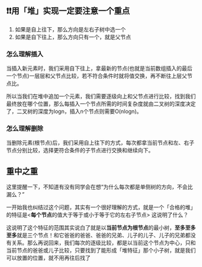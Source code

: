 #

## ❗️❗️用「堆」实现一定要注意一个重点

1. 如果是自上往下，那么方向是左右子树中选一个  
2. 如果是自下往上，那么方向只有一个，就是父节点  

### 怎么理解插入

当插入新元素时，我们采用自下往上，拿最新的节点(也就是当前数组插入的最后一个节点)一层层和父节点比较，若不符合条件时就将值交换，再不断往上层父节点比。

所以当我们在堆中追加一个元素，我们需要逐级向上和父节点进行比较，找到我们最终放在哪个位置，那么每插入一个节点所需的时间复杂度就由二叉树的深度决定了，二叉树的深度为logn，插入n个节点则需要O(nlogn)。

### 怎么理解删除

当删除元素(根节点)后，我们采用自上往下的方式，每次都拿当前节点和左、右子节点分别比较，选择更符合条件的子节点进行交换和继续向下。

## 重中之重

这里提醒一下，不知道有没有同学会在想“为什么每次都是单侧树的方向，不会比漏么？”

一开始我也纠结过这个问题，其实有一个很好理解的方式，就是一个「合格的堆」的特征是<**每个节点**的值大于等于或小于等于它的左右子节点> 这说明了什么？

这说明了这个特征的范围其实说白了就是以**当前节点为根节点**的最小树，**至多至多至多**就是三个节点！和它爸爸的爸爸、爸爸的兄弟、儿子的儿子、儿子的兄弟都没有关系。那么再说回来，我们每次的逐级比较，都是以当前这个节点为中心，只和当前节点的爸爸或儿子比较，只要找到了能形成「堆特征」那个小子树，就是我们可以放置的位置，就不用再往后找了
